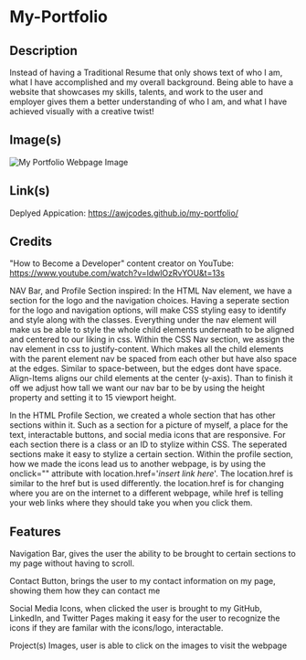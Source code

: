 # My-Portfolio

## Description

Instead of having a Traditional Resume that only shows text of who I am, what I have accomplished and my overall background. Being able to have a website that showcases my skills, talents, and work to the user and employer gives them a better understanding of who I am, and what I have achieved visually with a creative twist!

## Image(s)
![My Portfolio Webpage Image](assets/webpage_showcase_img.png)


## Link(s)
Deplyed Appication: https://awjcodes.github.io/my-portfolio/


## Credits
"How to Become a Developer" content creator on YouTube:
https://www.youtube.com/watch?v=ldwlOzRvYOU&t=13s

NAV Bar, and Profile Section inspired:
In the HTML Nav element, we have a section for the logo and the navigation choices. Having a seperate section for the logo and navigation options, will make CSS styling easy to identify and style along with the classes. Everything under the nav element will make us be able to style the whole child elements underneath to be aligned and centered to our liking in css. Within the CSS Nav section, we assign the nav element in css to justify-content. Which makes all the child elements with the parent element nav be spaced from each other but have also space at the edges. Similar to space-between, but the edges dont have space. Align-Items aligns our child elements at the center (y-axis). Than to finish it off we adjust how tall we want our nav bar to be by using the height property and setting it to 15 viewport height.

In the HTML Profile Section, we created a whole section that has other sections within it. Such as a section for a picture of myself, a place for the text, interactable buttons, and social media icons that are responsive. For each section there is a class or an ID to stylize within CSS. The seperated sections make it easy to stylize a certain section. Within the profile section, how we made the icons lead us to another webpage, is by using the onclick="" attribute with location.href='*insert link here*'. The location.href is similar to the href but is used differently. the location.href is for changing where you are on the internet to a different webpage, while href is telling your web links where they should take you when you click them.



## Features

Navigation Bar, 
gives the user the ability to be brought to certain sections to my page without having to scroll.

Contact Button, 
brings the user to my contact information on my page, showing them how they can contact me

Social Media Icons, 
when clicked the user is brought to my GitHub, LinkedIn, and Twitter Pages making it easy for the user to recognize the icons if they are familar with the icons/logo, interactable.

Project(s) Images, 
user is able to click on the images to visit the webpage